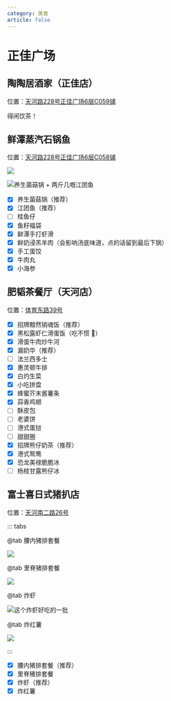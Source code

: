 ```yaml
---
category: 美食
article: false
---
```


# 正佳广场

## 陶陶居酒家（正佳店）

<span class="icon iconfont icon-locate"></span> 位置：<a href="https://ditu.amap.com/place/B0FFG2O3RL" target="_blank">天河路228号正佳广场6层C059铺</a>

得闲饮茶！

## 鲜潭蒸汽石锅鱼

<span class="icon iconfont icon-locate"></span> 位置：<a href="https://ditu.amap.com/place/B0I6B1025W" target="_blank">天河路228号正佳广场6层C058铺</a>

![](https://img.sherry4869.com/blog/life/delicacies/guangzhou/th/zjgc/xtzqsgy/img_2.jpg)

![养生菌菇锅 + 两斤几嘅江团鱼](https://img.sherry4869.com/blog/life/delicacies/guangzhou/th/zjgc/xtzqsgy/img_3.jpg)

- [x] 养生菌菇锅（推荐）
- [x] 江团鱼（推荐）
- [ ] 桂鱼仔
- [x] 鱼籽福袋
- [x] 鲜潭手打虾滑
- [x] 鲜奶浸羔羊肉（会影响汤底味道，点的话留到最后下锅）
- [x] 手工蛋饺
- [x] 牛肉丸
- [x] 小海参

## 肥韬茶餐厅（天河店）

<span class="icon iconfont icon-locate"></span> 位置：<a href="https://ditu.amap.com/place/B0IA9MLZIL" target="_blank">体育东路39号</a>

- [x] 招牌黯然销魂饭（推荐）
- [x] 黑松露虾仁滑蛋饭（吃不惯 :see_no_evil:）
- [x] 滑蛋牛肉炒牛河
- [x] 漏奶华（推荐）
- [ ] 法兰西多士
- [x] 惠灵顿牛排
- [x] 白灼生菜
- [x] 小吃拼盘
- [x] 蜂蜜芥末酱薯条
- [x] 蒜香鸡翅
- [ ] 酥皮包
- [ ] 老婆饼
- [ ] 港式蛋挞
- [ ] 甜甜圈
- [x] 招牌熊仔奶茶（推荐）
- [x] 港式鸳鸯
- [x] 恐龙美禄脆脆冰
- [ ] 杨枝甘露熊仔冰

## 富士喜日式猪扒店

<span class="icon iconfont icon-locate"></span> 位置：<a href="https://ditu.amap.com/place/B0IDSRMT99" target="_blank">天河南二路26号</a>

::: tabs

@tab 腰内猪排套餐

![](https://img.sherry4869.com/blog/life/delicacies/guangzhou/th/zjgc/fsx-pork-chop/img.jpg)

@tab 里脊猪排套餐

![](https://img.sherry4869.com/blog/life/delicacies/guangzhou/th/zjgc/fsx-pork-chop/img_2.jpg)

@tab 炸虾

![这个炸虾好吃的一批](https://img.sherry4869.com/blog/life/delicacies/guangzhou/th/zjgc/fsx-pork-chop/img_3.jpg)

@tab 炸红薯

![](https://img.sherry4869.com/blog/life/delicacies/guangzhou/th/zjgc/fsx-pork-chop/img_4.jpg)

:::

- [x] 腰内猪排套餐（推荐）
- [x] 里脊猪排套餐
- [x] 炸虾（推荐）
- [x] 炸红薯